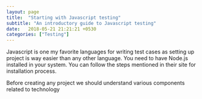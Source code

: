 ```yaml
---
layout: page
title:  "Starting with Javascript testing"
subtitle: "An introductory guide to Javascript testing"
date:   2018-05-21 21:21:21 +0530
categories: ["Testing"]
---
```


Javascript is one my favorite languages for writing test cases as setting up project is way easier than any other language.
You need to have Node.js installed in your system. You can follow the steps mentioned in their site for installation process.

Before creating any project we should understand various components related to technology
